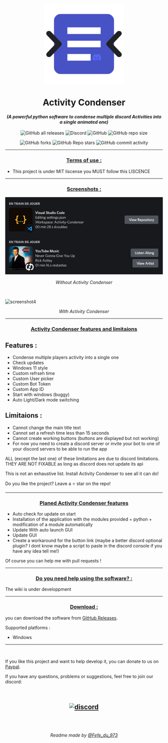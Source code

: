<p align="center"><img src="main.png" alt="icon-launcher"></p>

<h1 align="center">Activity Condenser</h1>

#### [<p align="center">]() *(A powerful python software to condense multiple discord Activities into a single animated one)*
[<p align="center">]()
![GitHub all releases](https://img.shields.io/github/downloads/Fefedu973/Activity-Condenser/total?style=for-the-badge)
![Discord](https://img.shields.io/discord/807892248935006208?style=for-the-badge)
![GitHub](https://img.shields.io/github/license/Fefedu973/Activity-Condenser?style=for-the-badge)
![GitHub repo size](https://img.shields.io/github/repo-size/Fefedu973/Activity-Condenser?style=for-the-badge)
[<p align="center">]()
![GitHub forks](https://img.shields.io/github/forks/Fefedu973/Activity-Condenser?style=for-the-badge)
![GitHub Repo stars](https://img.shields.io/github/stars/Fefedu973/Activity-Condenser?style=for-the-badge)
![GitHub commit activity](https://img.shields.io/github/commit-activity/w/Fefedu973/Activity-Condenser?style=for-the-badge)


---
### **<ins><p align="center">Terms of use :</p>**
- This project is under MIT liscense you MUST follow this LISCENCE

---

### **<ins><p align="center">Screenshots :</p>**


<img src="without.png" alt="screenshot3"><p align="center"> *Without Activity Condenser*

&nbsp;

<img src="with.gif" alt="screenshot4"><p align="center"> *With Activity Condenser*

---

### **<ins><p align="center">Activity Condenser features and limitaions</p>**

## **Features :**
- Condense multiple players activity into a single one
- Check updates 
- Windows 11 style
- Custom refrseh time
- Custom User picker
- Custom Bot Token
- Custom App ID
- Start with windows (buggy)
- Auto Light/Dark mode switching

## **Limitaions :**
- Cannot change the main title text
- Cannot set a refresh time less than 15 seconds
- Cannot create working buttons (buttons are displayed but not working)
- For now you need to create a discord server or invite your bot to one of your discord servers to be able to run the app

ALL (except the last one) of these limitations are due to discord limitations. THEY ARE NOT FIXABLE as long as discord does not update its api

This is not an exhaustive list. Install Activity Condenser to see all it can do!
  
Do you like the project? Leave a ⭐ star on the repo!

---

### **<ins><p align="center">Planed Activity Condenser features</p>**

- Auto check for update on start
- Installation of the application with the modules provided + python + modification of a module automatically
- Update With auto launch GUI
- Update GUI
- Create a workaround for the button link (maybe a better discord optional plugin? I dont know maybe a script to paste in the discord console if you have any idea tell me!)

Of course you can help me with pull requests !

---

### **<ins><p align="center">Do you need help using the software? :</p>**

The wiki is under developpment

---
### **<ins><p align="center">Download :</p>**

you can download the software from [GitHub Releases](https://github.com/Fefedu973/Activity-Condeser/releases).

Supported platforms :

- Windows 

---

<br>

If you like this project and want to help develop it, you can donate to us on [Paypal](https://www.paypal.me/).

If you have any questions, problems or suggestions, feel free to join our discord:

<br>

[<p align="center"><img src="https://discordapp.com/api/guilds/807892248935006208/embed.png?style=banner2" alt="discord">](https://discord.gg/Q8tSgzvDWQ) 
---

<br>
<br>

[<p align="center">]() *Readme made by [@Fefe_du_973](https://github.com/Fefedu973)*  </p>
